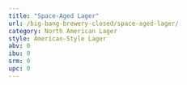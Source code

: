 ```yaml
---
title: "Space-Aged Lager"
url: /big-bang-brewery-closed/space-aged-lager/
category: North American Lager
style: American-Style Lager
abv: 0
ibu: 0
srm: 0
upc: 0
---
```


